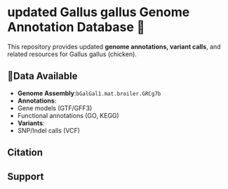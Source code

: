 # updated Gallus gallus Genome Annotation Database :chicken:
This repository provides updated **genome annotations, variant calls**, and related resources for Gallus gallus (chicken).

## 📁Data Available 
- **Genome Assembly**:`bGalGal1.mat.broiler.GRCg7b`
- **Annotations**:
- Gene models (GTF/GFF3)
- Functional annotations (GO, KEGG)
- **Variants**:
- SNP/Indel calls (VCF)

## Citation 

## Support 
  
